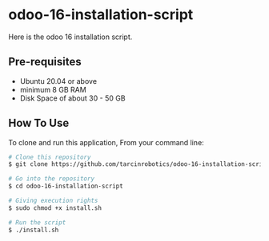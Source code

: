 # odoo-16-installation-script
Here is the odoo 16 installation script. 

## Pre-requisites

* Ubuntu 20.04 or above
* minimum 8 GB RAM
* Disk Space of about 30 - 50 GB


## How To Use

To clone and run this application, From your command line:

```bash
# Clone this repository
$ git clone https://github.com/tarcinrobotics/odoo-16-installation-script.git

# Go into the repository
$ cd odoo-16-installation-script

# Giving execution rights
$ sudo chmod +x install.sh

# Run the script
$ ./install.sh
```






